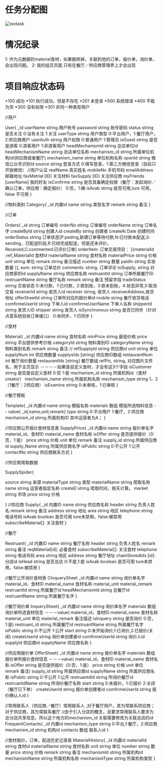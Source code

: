 # 任务分配图
![wxtask](http://git.codinghacker.com/uploads/CodingHacker/wxrestaurant/270f6a5a40/wxtask.jpg)

# 情况纪录
1: 作为元数据的material食材，如果删除掉，关联到他的订单，报价单，询价单，会出现问题。
2: 我的组员页面 只有在餐厅／供应商管理界上才会出现

# 项目响应状态码
*100 成功
*101 执行成功，但是不存在
*201 未登录
*500 系统错误
*400 不能为空
*300 没有权限
*301 非同一种类型用户

//用户

User{
   _id
   userName string 用户账号
   password string 账号密码
   status   string 是否关注 0:没有关注  1:关注
   userType string 用户类型 0:平台用户，1:餐厅用户，2:供应商用户
   userAuth string 用户权限 0:普通用户 1:管理员
   isGuest  string 是否是游客  0:游客用户  1:非游客用户
   headMechanismId string 总店单位Id
   headMechanismName string 总店单位名称
   mechanism_id string 所属单位机构Id(供应商或者餐厅)
   mechanism_name string 单位机构名称
   openId string 微信公众号识别Id
   source string  登录方式 0:填写登录，1:第三方微信登录（目前只开放微信）
   //用户认证
   realName  真实姓名
   mobileNo  手机号码
   emailAddress 邮箱地址
   favMetrial [ID]  关注材料
   favSupply [ID]  关注供应商
   myFriends [userName] 我的好友
   isConfirme string 是否具备确定权限（餐厅：发起询价／确认订单，供应商：确定报价） 0:否，1:确
   isAvab string 是否可用,ture 可用， false 不可用
}

//物料类别
Category{
   _id 内置id
   name string 类型名字
   remark string 备注
}

//订单

Orders{
   _id string 订单编号
   orderNo string 订单编号
   orderName string 订单名字
   createById string 创建人id
   createBy string 创建者
   createAt  Date 创建时间
   orderStatus  string 订单状态[P:peding,新建订单等待付款,N:已付款未配送,S: sending，已配送阶段,R:已经完成配送，但是还未评价，Received,C:commented:已评价订单]
   orderItem:    订单交易项目：
      [{materialId :ref_MaterialId 食材Id
       materialName string 食材名称
       materialPrice string 价格
       unit string 单位
       remark string 备注描述
       number string 数量
       paidIn string 实收数量
      }],
   sum: string 订单总价
   comments: string, 订单评论
   toSupply,  string 对应商家的id
   supplyName string 供应商名称
   restruantId string 订单所属餐厅ID
   restruantName string 餐厅名称
   remark string 备注  预留字段
   tradeStatus string 交易状态 0:未付款，1:已付款，2:款到账，3:款未到账，4:状态异常,5:取消交易
   receiverId string 收货人id
   receiver string, 收货人
   receiverAddress,收货地址
   offerSheetId string 订单所对应的报价单id
   mobile string 餐厅收货电话
   comfirmeUserId string 下单人id
   comfirmeUserName 下单人名称
   shipperId string 发货人ID
   shipper string 发货人
   isSynchronous string 是否已同步（针对点菜系统验收订单接口） 0:未同步，1:已同步
}

//食材

Material{
    _id 内置id
    name string 食材名称
    minPrice string 最低价格
    price string 平台提供参考价格
    categoryId string 物料类别ID
    categoryName string 物料类别名称
    remark string 备注
 // refSupplyId string 供应商id
    unit string 单位
    supplyNum int 供应商数量
    supplysIds [string] 供应商ID数组
    restaurantNum int 餐厅询价数量
    restaurantIds [string] 餐厅数组
    refPic,  string,  对应图片文件名，用于主页显示
    －－－－如果是自定义食材，才会有这3个字段
    isCustomer string 是否是自定义食材 0:否  1:是
    mechanism_id  string 所属机构id（食材creator）
    mechanism_name string 所属机构名称
    mechanism_type string 1，2（1餐厅｜2供应商）
    isExamine  string   0:未审核，1:已审核
}



//餐厅模板

Template{
    _id 内置id
    name string 模版名称
    materials 数组 模版所选物料信息 -- value{ _id,name,unit,remark}
    type string 0:平台用户 1:餐厅，2:供应商
    mechanism_id stirng 所属机构ID  其中运营者为A；
}

//供应商公开报价食材信息表
SupplyPrice{
_id 内置id
name string 报价单名字
material_id，食材ID
material_name 食材名称
isOffer string 是否提供报价（0:否，1:是）
price string 价格
unit      单位
remark 备注
supply_id string  所属供应商id
supply_Name string 所属供应商名字
isPublic string 0:不公开 1:公开
contactNo string   供应商联系方式
}

//供应商爬取数据

SupplySpider{

   source string 来源
   materialType string 类型
   materialName string 爬取名称
   name string 运营者指定名称
   createD string 爬取时间，按天计算。
   market string 市场
   price string 价格

}
//供应商
Supply{
   _id 内置ID
   name string 供应商名称
   header string 负责人姓名
   remark string 备注
   address string 地址
   area string 地区
   telephone string 电话号码
   isAvab boolean 是否可用 ture未禁用，false:被禁用
   subscribeMaterial[]: 关注食材
}

//餐厅

Restruant{
   _id 内置ID
   name string 餐厅名称
   header string 负责人姓名
   remark string 备注
   reqMaterial[id]: 必备食材
   subscribeMaterial[]: 关注食材
   telephone string 电话号码
   area string 地区
   address string 餐厅地址
   chainStoredIds [id]:  分店id
   isHead string 是否总店 0:不是,1:是
    isAvab boolean 是否可用 ture未禁用，false:被禁用
}



//餐厅公开询价食材表
CInquerySheet
_id 内置id
name string 询价单名字
    material_id，食材ID
    material_name 食材名称
    material_unit
    material_remark
restruantId string 所属餐厅id
headMechanismId string 总餐厅id
restruantName string 所属餐厅名字
}



//餐厅询价单
InquerySheet{
_id 内置id
name string 询价单名字
materials 数组 询价单所选食材信息
－－－value(
    material_id，食材ID
    material_name 食材名称
    material_unit 单位
    material_remark 备注描述
    isInquery string 是否询价 0:否，1:是)
restruant_id string 所属餐厅id
restruantName string 所属餐厅名字
isPublic string 0:不公开 1:公开
start string 0:未开始询价,1:已询价,2:已报价(关闭)
createUserId  string  询价单创建者id
comfirmeUserId string   询价人id
supplyId 供应商id
supplyName 供应商名称
}



//供应商报价单
OfferSheet{
_id 内置id
name string 报价单名字
materials 数组 报价单所报价食材信息
－－－value(
    material_id，食材ID
    material_name 食材名称
    isOffer string 是否提供报价（0:否，1:是）
    price string 价格
    unit 单位
    remark 备注)
supply_id string 所属供应商id
supplyName string 所属供应商名称
isPublic string 0:不公开 1:公开
restruantdId string 所询价餐厅id
restruantdName string 所询价餐厅名称
start string 0:未报价，1:已报价 2:关闭（餐厅已下单）
createUserId  string    报价单创建者id
comfirmeUserId string   报价确认人id
}

//常用联系人（供应商／餐厅）常用联系人 ,对于餐厅用户，其为常联系供应商；对于供应商，其为常联系餐厅
//由于引入分店的概念，且要求常用联系人要求为总分店共享信息，所以这个地方的mechanism_id 关联需要修改为关联总店的id
FrequentContacts{
  _id 内置id
  mechanism_type string 0:平台,1:餐厅，2:供应商
  mechanism_id string 机构id
  contacts 数组 联系人id
}

//食材报价，订单，配送历史记录表
MaterialHistory{
    _id 内置id
    materialId string 食材id
    materialName string 食材名称
    unit string 单位
    number string 数量
    price string 价格
    remark string 备注
    mechanismId string 所属机构id
    mechanismName string 所属机构名称
    mechanismType string  所属机构类型
}
